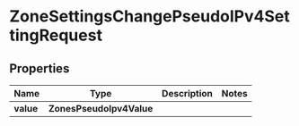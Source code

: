 

# ZoneSettingsChangePseudoIPv4SettingRequest


## Properties

| Name | Type | Description | Notes |
|------------ | ------------- | ------------- | -------------|
|**value** | **ZonesPseudoIpv4Value** |  |  |



